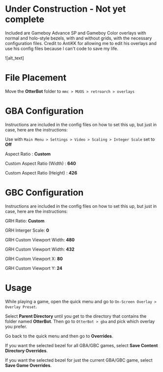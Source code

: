 # Under Construction - Not yet complete

Included are Gameboy Advance SP and Gameboy Color overlays with normal and holo-style bezels, with and without grids, with the necessary configuration files. Credit to AntiKK for allowing me to edit his overlays and use his config files because I can't code to save my life.

![alt_text]

# File Placement
Move the **OtterBot** folder to `mmc > MUOS > retroarch > overlays`

# GBA Configuration
Instructions are included in the config files on how to set this up, but just in case, here are the instructions:

Use with `Main Menu > Settings > Video > Scaling > Integer Scale` set to **Off**

Aspect Ratio : **Custom**

Custom Aspect Ratio (Width) : **640**

Custom Aspect Ratio (Height) : **426**

# GBC Configuration
Instructions are included in the config files on how to set this up, but just in case, here are the instructions:

GRH Ratio: **Custom**

GRH Interger Scale: **0**

GRH Custom Viewport Width: **480**

GRH Custom Viewport Width: **432**

GRH Custom Viewport X: **80**

GRH Custom Viewport Y: **24**

# Usage
While playing a game, open the quick menu and go to `On-Screen Overlay > Overlay Preset`.

Select **Parent Directory** until you get to the directory that contains the folder named **OtterBot**. Then go to `OtterBot > gba` and pick which overlay you prefer.

Go back to the quick menu and then go to **Overrides**.

If you want the selected bezel for all GBA/GBC games, select **Save Content Directory Overrides**.

If you want the selected bezel for just the current GBA/GBC game, select **Save Game Overrides**.
